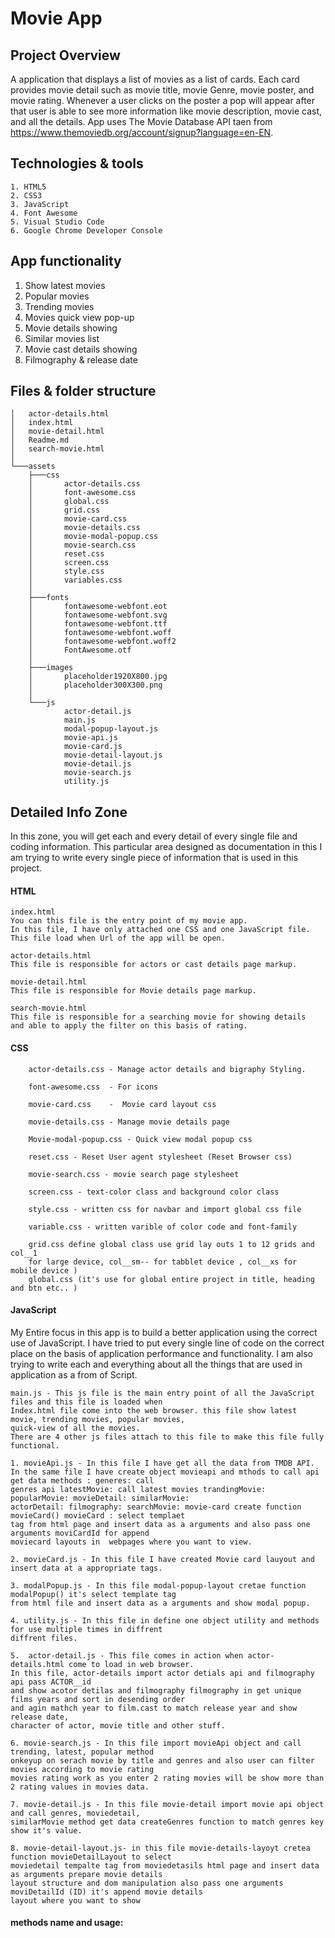 # Movie App

## Project Overview
A application that displays a list of movies as a list of cards. Each card provides movie detail such as movie title, movie Genre, movie poster, and movie rating. Whenever a user clicks on the poster a pop will appear after that user is able to see more information like movie description, movie cast, and all the details. App uses The Movie Database API taen from https://www.themoviedb.org/account/signup?language=en-EN.

## Technologies & tools 
    1. HTML5
    2. CSS3
    3. JavaScript
    4. Font Awesome
    5. Visual Studio Code
    6. Google Chrome Developer Console
    
 ## App functionality
1. Show latest movies
2. Popular movies
3. Trending movies
4. Movies quick view pop-up
5. Movie details showing
6. Similar movies list
7. Movie cast details showing
8. Filmography & release date

## Files & folder structure
    │   actor-details.html
    │   index.html
    │   movie-detail.html
    │   Readme.md
    │   search-movie.html
    │
    └───assets
        ├───css
        │       actor-details.css
        │       font-awesome.css
        │       global.css
        │       grid.css
        │       movie-card.css
        │       movie-details.css
        │       movie-modal-popup.css
        │       movie-search.css
        │       reset.css
        │       screen.css
        │       style.css
        │       variables.css
        │
        ├───fonts
        │       fontawesome-webfont.eot
        │       fontawesome-webfont.svg
        │       fontawesome-webfont.ttf
        │       fontawesome-webfont.woff
        │       fontawesome-webfont.woff2
        │       FontAwesome.otf
        │
        ├───images
        │       placeholder1920X800.jpg
        │       placeholder300X300.png
        │
        └───js
                actor-detail.js
                main.js
                modal-popup-layout.js
                movie-api.js
                movie-card.js
                movie-detail-layout.js
                movie-detail.js
                movie-search.js
                utility.js
                
## Detailed Info Zone
In this zone, you will get each and every detail of every single file and coding information. This particular area designed as documentation in this I am trying to write every single piece of information that is used in this project.
#### HTML
    index.html 
    You can this file is the entry point of my movie app. 
    In this file, I have only attached one CSS and one JavaScript file.     
    This file load when Url of the app will be open.
    
    actor-details.html 
    This file is responsible for actors or cast details page markup.
    
    movie-detail.html
    This file is responsible for Movie details page markup.
    
    search-movie.html
    This file is responsible for a searching movie for showing details 
    and able to apply the filter on this basis of rating.

#### CSS

        actor-details.css - Manage actor details and bigraphy Styling.
        
        font-awesome.css  - For icons
        
        movie-card.css    -  Movie card layout css
        
        movie-details.css - Manage movie details page
        
        Movie-modal-popup.css - Quick view modal popup css
        
        reset.css - Reset User agent stylesheet (Reset Browser css)
        
        movie-search.css - movie search page stylesheet
        
        screen.css - text-color class and background color class
        
        style.css - written css for navbar and import global css file
        
        variable.css - written varible of color code and font-family
        
        grid.css define global class use grid lay outs 1 to 12 grids and col__1 
        for large device, col__sm-- for tabblet device , col__xs for mobile device )
        global.css (it's use for global entire project in title, heading and btn etc.. )

#### JavaScript

My Entire focus in this app is to build a better application using the correct use of JavaScript. I have tried to put every single line of code on the correct place on the basis of application performance and functionality. I am also trying to write each and everything about all the things that are used in application as a from of Script.

    main.js - This js file is the main entry point of all the JavaScript files and this file is loaded when
    Index.html file come into the web browser. this file show latest movie, trending movies, popular movies, 
    quick-view of all the movies.
    There are 4 other js files attach to this file to make this file fully functional. 
    
    1. movieApi.js - In this file I have get all the data from TMDB API. 
    In the same file I have create object movieapi and mthods to call api get data methods : generes: call 
    genres api latestMovie: call latest movies trandingMovie: popularMovie: movieDetail: similarMovie: 
    actorDetail: filmography: searchMovie: movie-card create function movieCard() movieCard : select templaet
    tag from html page and insert data as a arguments and also pass one arguments moviCardId for append 
    moviecard layouts in  webpages where you want to view.
    
    2. movieCard.js - In this file I have created Movie card lauyout and insert data at a appropriate tags.
    
    3. modalPopup.js - In this file modal-popup-layout cretae function modalPopup() it's select template tag
    from html file and insert data as a arguments and show modal popup.
    
    4. utility.js - In this file in define one object utility and methods for use multiple times in diffrent 
    diffrent files.
    
    5.  actor-detail.js - This file comes in action when actor-details.html come to load in web browser.
    In this file, actor-details import actor detials api and filmography api pass ACTOR__id
    and show acotor detilas and filmography filmography in get unique films years and sort in desending order
    and agin mathch year to film.cast to match release year and show release date,
    character of actor, movie title and other stuff.
    
    6. movie-search.js - In this file import movieApi object and call trending, latest, popular method
    onkeyup on serach movie by title and genres and also user can filter movies according to movie rating
    movies rating work as you enter 2 rating movies will be show more than 2 rating values in movies data.
    
    7. movie-detail.js - In this file movie-detail import movie api object and call genres, moviedetail,
    similarMovie method get data createGenres function to match genres key show it's value.
    
    8. movie-detail-layout.js- in this file movie-details-layoyt cretea function movieDetailLayout to select
    moviedetail tempalte tag from moviedetasils html page and insert data as arguments prepare movie details
    layout structure and dom manipulation also pass one arguments moviDetailId (ID) it's append movie details
    layout where you want to show
    
#### methods name and usage:
    





        
